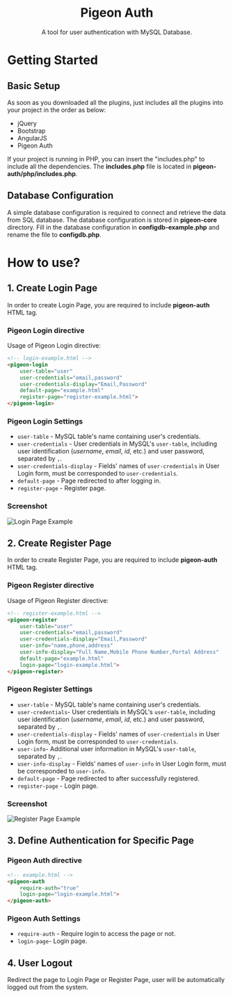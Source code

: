 
<p align="center">
  <h1 align="center">Pigeon Auth</h1>
  
  <p align="center">
    A tool for user authentication with MySQL Database.
  </p>
</p>

# Getting Started
## Basic Setup
As soon as you downloaded all the plugins, just includes all the plugins into your project in the order as below:
- jQuery
- Bootstrap
- AngularJS
- Pigeon Auth

If your project is running in PHP, you can insert the "includes.php" to include all the dependencies. The **includes.php** file is located in **pigeon-auth/php/includes.php**.

## Database Configuration
A simple database configuration is required to connect and retrieve the data from SQL database. The database configuration is stored in **pigeon-core** directory. Fill in the database configuration in **configdb-example.php** and rename the file to **configdb.php**.

# How to use?
## 1. Create Login Page
In order to create Login Page, you are required to include **pigeon-auth** HTML tag.
### Pigeon Login directive
Usage of Pigeon Login directive:
```html
<!-- login-example.html -->
<pigeon-login
    user-table="user"
    user-credentials="email,password"
    user-credentials-display="Email,Password"
    default-page="example.html"
    register-page="register-example.html">
</pigeon-login>
```
### Pigeon Login Settings
- `user-table` - MySQL table's name containing user's credentials. 
- `user-credentials` - User credentials in MySQL's `user-table`, including user identification (*username*, *email*, *id*, etc.) and user password, separated by `,`. 
- `user-credentials-display` - Fields' names of `user-credentials` in User Login form, must be corresponded to `user-credentials`.
- `default-page` - Page redirected to after logging in.
- `register-page` - Register page.

### Screenshot

![Login Page Example](https://i.imgur.com/lB3D78Q.png)

## 2. Create Register Page
In order to create Register Page, you are required to include **pigeon-auth** HTML tag.
### Pigeon Register directive
Usage of Pigeon Register directive:
```html
<!-- register-example.html -->
<pigeon-register 
    user-table="user"
    user-credentials="email,password"
    user-credentials-display="Email,Password"
    user-info="name,phone,address"
    user-info-display="Full Name,Mobile Phone Number,Portal Address"
    default-page="example.html"
    login-page="login-example.html">
</pigeon-register>
```
### Pigeon Register Settings
- `user-table` - MySQL table's name containing user's credentials.
- `user-credentials`- User credentials in MySQL's `user-table`, including user identification (*username*, *email*, *id*, etc.) and user password, separated by `,`. 
- `user-credentials-display` - Fields' names of `user-credentials` in User Login form, must be corresponded to `user-credentials`.
- `user-info`- Additional user information in MySQL's `user-table`, separated by `,`.
- `user-info-display` - Fields' names of `user-info` in User Login form, must be corresponded to `user-info`.
- `default-page` - Page redirected to after successfully registered.
- `register-page` - Login page.

### Screenshot

![Register Page Example](https://i.imgur.com/RUc61Zu.png)

## 3. Define Authentication for Specific Page
### Pigeon Auth directive
```html
<!-- example.html -->
<pigeon-auth
    require-auth="true"
    login-page="login-example.html">
</pigeon-auth>
```
### Pigeon Auth Settings
- `require-auth` - Require login to access the page or not.
- `login-page`- Login page.

## 4. User Logout
Redirect the page to Login Page or Register Page, user will be automatically logged out from the system.
